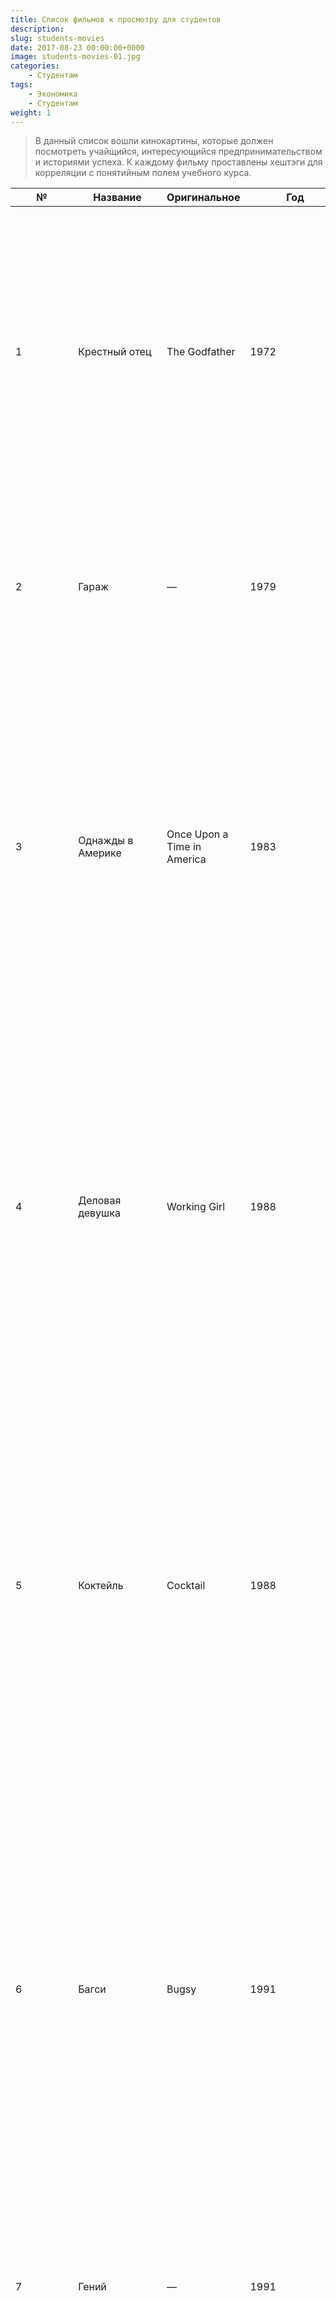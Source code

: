```yaml
---
title: Список фильмов к просмотру для студентов
description: 
slug: students-movies
date: 2017-08-23 00:00:00+0000
image: students-movies-01.jpg
categories:
    - Студентам
tags:
    - Экономика
    - Студентам
weight: 1       
---
```

>В данный список вошли кинокартины, которые должен посмотреть учайщийся, интересующийся предпринимательством и историями успеха. К каждому фильму проставлены хештэги для корреляции с понятийным полем учебного курса.





| № | Название | Оригинальное | Год | Описание | Тэг |
| --- | --- | --- | --- | --- | --- |
| 1   | Крестный отец | The Godfather | 1972 | Криминальная сага, повествующая о нью-йоркской сицилийской мафиозной семье Корлеоне. Фильм охватывает период 1945-1955 годов.Глава семьи, Дон Вито Корлеоне, выдаёт замуж свою дочь. В это время со Второй мировой войны возвращается его любимый сын Майкл. Майкл, герой войны, гордость семьи, не выражает желания заняться жестоким семейным бизнесом. Дон Корлеоне ведёт дела по старым правилам, но наступают иные времена, и появляются люди, желающие изменить сложившиеся порядки. На Дона Корлеоне совершается покушение. | #бизнес  <br>#силовые\_предприниматели  <br>#мотиваторы  <br>#аттракторы |
| 2   | Гараж | —   | 1979 | На заседании гаражного кооператива предстоит выбрать четырех «крайних», которые должны сами отказаться от будущего собственного гаража. Что чувствуешь, голосуя за список отверженных, в котором нет твоей фамилии? Неловкость и облегчение. А если фамилия есть? Смирись, ведь все уже согласовано. Но произошел бунт… | #психология\_отношений #достижение\_единогласия |
| 3   | Однажды в Америке | Once Upon a Time in America | 1983 | В бурные двадцатые годы, когда Америка веселилась под звуки джаза, и каждый бродяга мечтал стать миллионером, в трущобах Нью-Йорка встретились несколько отчаянных парней. Убирая с дороги конкурентов, безжалостно карая предателей и нагло проворачивая хитроумные аферы, они стали королями преступного мира золотой эры «сухого закона». Они поклялись отдать жизнь друг за друга, зная, что самое главное для них — это дружба, долг и справедливость — не утопить в реках крови и бездонном океане денег. Спустя много лет судьба жестоко обошлась с легендарными гангстерами, заставив их исполнить свою клятву. Это случилось однажды в Америке… | #бизнес  <br>#силовые\_предприниматели  <br>#мотиваторы  <br>#аттракторы |
| 4   | Деловая девушка | Working Girl | 1988 | Предприимчивая Нью-Йоркская машинистка Тесс Мак Гилл мечтает о головокружительной карьере. Но на пути к осуществлению мечты стоит серьезная преграда, Она не умеет одеваться, стричься, общаться с нужными людьми. Но каждому человеку дается шанс устроить свою жизнь. Такой шанс был дан и Мак Гилл, она получила шанс выступить в роли руководителя высшего звена, когда ее начальница сломала ногу, отдыхая в Европе.Незамедлительно Тесс занимает ее место, знакомится с биржевым брокером и заключает крупную сделку. Когда отдохнувшая и выздоровевшая начальница возвращается на работу, она понимает, что место ее занято, жених ушел к другой, и существует миллион других мелких неприятностей. | #женский\_бизнес |
| 5   | Коктейль | Cocktail | 1988 | Молодой, самоуверенный и амбициозный Брайан Фланаган всегда мечтал сделать карьеру, которая дала бы ему власть, развлечения и быстрые деньги. Однако когда выясняется, что крупные фирмы вовсе не спешат брать его на работу, холодная реальность опустевшего кошелька заставляет его согласиться на работу бармена. Растворившись в соблазнительном мире легких денег и секса, Брайан становится настоящей звездой ночного Манхэттена. Все меняется, когда он влюбляется в независимую и уверенную в себе Джордан, которая совсем не похожа на его смазливых клиенток. Наконец он отыскал женщину, которая знает, что такое настоящая любовь, а самое главное, кто же такой на самом деле Брайан Фланаган. | #ремесло  <br>#карьера  <br>#мотиваторы |
| 6   | Багси | Bugsy | 1991 | Он мог войти в мировую историю, но занял почетное место лишь в кровавой истории организованной преступности. Его имя не попало на страницы школьных учебников, но зато красовалось в заголовках криминальной хроники. Бенджамин Сигал по кличке «Багси» — знаменитый гангстер, наводящий ужас на самых отъявленных головорезов, легенда американской мафии сороковых годов. В отличие от других преступников, он не стремился к большим деньгам и абсолютной власти. Багси мечтал построить невиданный город будущего.Профессиональный разрушитель решил воплотить свой идеал посреди безжизненной пустыни в центре Невады. Впоследствии это место стало известно всему миру как Лас-Вегас. Но создавая игорный рай, Багси рисковал как никогда. Ведь в дьявольской игре с реальностью ставкой была его собственная жизнь. | см. №1 |
| 7   | Гений | —   | 1991 | Герой фильма, в прошлом талантливый физик — электронщик, а ныне директор овощного магазина, имеет криминальное хобби. Его изобретательные и технические великолепные операции задевают интересы не только правоохранительных органов, но и кровожадных мафиозных структур. | #история\_российского\_предпринимательства  <br>#рэкет  <br>#деловые\_стратегии |
| 8   | Фирма | The Firm | 1993 | Том Круз играет выпускника юридического факультета университета в Гарварде. Честолюбивого и амбициозного, женатого на богатой красотке, которого приглашают работать на отличных условиях в небольшую юридическую фирму.Молодой фирмач мечтает о высотах карьеры, однако вскоре обнаруживает, что его фирма обслуживает влиятельные мафиозные кланы Чикаго. Отказаться от сотрудничества с ними — значит подписать себе смертельный приговор. С другой стороны, за ним начинают следить сотрудники ФБР. | #ремесло  <br>#карьера\_менеджера  <br>#собственники  <br>#налоговые\_преступления |
| 9   | Обычные подозреваемые лица | The Usual Suspects | 1995 | Обычно, если есть преступление, есть мотив. Обычно, если проводится опознание, по крайней мере есть один подозреваемый. Но это не было обычным преступлением… Пятеро преступников столкнулись в одном необычном месте и решили прокрутить одно дельце. Но кто-то более сильный и могущественный, кто-то, чье имя пугает всех преступников мира, хочет, чтобы они поработали на него… Это не было обычным преступлением, и они — не просто подозрительные лица… | #управление\_коммуникациями #криминал |
| 10  | Джерри Магуайер | Jerry Maguire | 1996 | Уволенный за критику начальства, спортивный агент Джерри Магуайер решает создать свою фирму. Лишь два человека верят в него — влюбленная в Магуайера Дороти и Род Тидвелл — талантливый спортсмен, но нахальный и крайне злобный тип. Но обстоятельства не останавливают Джерри — он уверен в себе и твердо знает, чего хочет. И все могло бы быть как нельзя лучше, если бы не его бывшие коллеги. Для них все методы хороши — особенно если нужно доказать правдолюбцу, кто правит бал. И Джерри Магуайер знает — если он проиграет, то встать на ноги ему не удастся никогда. | #предпринимательство  <br>#риски\_проектов #сила\_воли |
| 11  | Афера Томаса Крауна | The Thomas Crown Affair | 1999 | Миллиардер Томас Краун, пресыщенный финансист, похищает из крупного музея картину Моне стоимостью в 100 млн. долларов. Кэтрин Бэннинг — следователь страховой компании, должна поймать его… | #стиль\_жизни  <br>#аттракторы  <br>#капиталисты |
| 12  | Гладиатор | Gladiator | 2000 | В великой Римской империи не было военачальника, равного генералу Максимусу. Непобедимые легионы, которыми командовал этот благородный воин, боготворили его и могли последовать за ним даже в ад.Но случилось так, что отважный Максимус, готовый сразиться с любым противником в честном бою, оказался бессилен против вероломных придворных интриг. Генерала предали и приговорили к смерти. Чудом избежав гибели, Максимус становится гладиатором.Быстро снискав себе славу в кровавых поединках, он оказывается в знаменитом римском Колизее, на арене которого он встретится в смертельной схватке со своим заклятым врагом… | #сила\_воли |
| 13  | Авиатор | The Aviator | 2004 | Получив от отца небольшую фабрику, Говард Хьюз превратил ее в гигантское, фантастически прибыльное предприятие. Став владельцем огромной кинокомпании, он снял самый дорогой для своего времени фильм и покорил сердца прелестнейших голливудских актрис. Ему принадлежали самые престижные казино Лас-Вегаса и он установил рекорд скоростных полетов, приобрел вторую по величине коммерческую авиакомпанию…Деньги жгут сердце Хьюза, они не дают ему покоя, а душа его рвется ввысь. Только там, на высоте нескольких тысяч метров он счастлив по-настоящему. Только там, где все решает лишь мастерство пилота и Бог, ничто не ценится так дорого, как верность и честь. | #мотиваторы #инновации  <br>#риски  <br>#аттракторы |
| 14  | Кухня в Париже | —   | 2004 | Модный столичный ресторан «Клод Моне» процветает. Именно здесь, в родном заведении Вика и Максим хотят отпраздновать долгожданную свадьбу. Но планы меняются, когда в ресторане назначают переговоры Президентов России и Франции! Команда ресторана терпит фиаско и вынуждена отправиться в «изгнание» — в Париж. Там Шеф с Максом сталкиваются с опасными конкурентами: Шеф — с ближайшим родственником, а Максим — с красавцем Николя, который кружит Вике голову не хуже искристого шампанского! И это еще не все вызовы, которые бросает им «Город любви», ведь надо постараться спасти репутацию, накормить Президентов и преодолеть миллион препятствий à la française… | #западники  <br>#риски  <br>#ремесло  <br>#продвижение  <br>#команда |
| 15  | Троя | Troy | 2004 | 1193 год до нашей эры. Парис украл прекрасную Елену, жену царя Спарты Менелая. За честь Менелая вступается его брат — царь Агамемнон. Его армия под предводительством Ахиллеса подошла к Трое и взяла город в кровавую осаду, длившуюся долгих десять лет… Два мира будут воевать за честь и власть. Тысячи умрут за славу. И за любовь нация сгорит дотла. | #организация  <br>#роль\_лидеров  <br>#сила\_воли |
| 16  | Здесь курят | Thank You for Smoking | 2005 | Работа у Ника Нэйлора не из легких. Он должен лоббировать табакокурение, как это только возможно. Казалось бы, какой абсурд вступать в конфликт с ярыми противниками курения и пытаться доказать полезность последнего. Но такая уж у Ника работа. И он в ней добился немалых результатов, агитируя всех к курению в ток-шоу на телевидении, и продвигая сигареты в кинофильмах. Однако, сам Ник никогда не считал курение сколько либо полезным занятием. Он раскручивает сигареты, чтобы было на что жить, и растить сына. | #этика\_в\_бизнесе |
| 17  | В погоне за счастьем | The Pursuit of Happyness | 2006 | Крис Гарднер — отец-одиночка. Воспитывая пятилетнего сына, Крис изо всех сил старается сделать так, чтобы ребенок рос счастливым. Работая продавцом, он не может оплатить квартиру, и их выселяют.Оказавшись на улице, но не желая сдаваться, отец устраивается стажером в брокерскую компанию, рассчитывая получить должность специалиста. Только на протяжении стажировки он не будет получать никаких денег, а стажировка длится 6 месяцев… | #мотивация  <br>#ценности |
| 18  | Дьявол носит Прада | The Devil Wears Prada | 2006 | Мечтающая стать журналисткой провинциальная девушка Энди по окончании университета получает должность помощницы всесильной Миранды Пристли, деспотичного редактора одного из крупнейших нью-йоркских журналов мод. Энди всегда мечтала о такой работе, не зная, с каким нервным напряжением это будет связано… | #женский\_бизнес  <br>#ремесло  <br>#карьера  <br>#трудолюбие  <br>#свобода |
| 19  | 99 франков | 99 francs | 2007 | Октаву нет равных во вселенной: ведь он занимается рекламой! Это он решает, чего вам захочется завтра. Для него «человек — это такой же продукт, как и все остальные». Октав трудится в крупнейшем рекламном агентстве. У него полно денег, женщин и кокаина, но, тем не менее, его терзают сомнения. Две вещи в корне меняют жизнь Октава: роман с Софи, самой красивой сотрудницей агентства, и совещание в гигантском молочном концерне «Мадон» по поводу рекламного ролика. Октав срывается с катушек и решает взбунтоваться против системы, которая его породила, саботируя свою же рекламную кампанию. | #корпорации  <br>#маркетинг  <br>#свобода |
| 20  | Коко до Шанель | Coco avant Chanel | 2009 | «Коко до Шанель» — экранизированная биография, рассказывающая о легендарной личности — дизайнере Коко Шанель. Сюжет сфокусирован на времени, когда она еще не была знаменитой законодательницей мод, надевшей на женщину мужской костюм и маленькое черное платье, и звалась Габриэль Шанель. | #женский\_бизнес  <br>#инновации  <br>#сила\_воли |
| 21  | 127 часов | 127 Hours | 2010 | Неудержимый скалолаз и любитель спрятанных в каньонах пещер в очередной раз в одиночестве едет в горы и оказывается в смертельной ловушке. 127 часов без еды, без питья и практически без надежды выжить. Тут-то и проявляется сила характера… | #сила\_воли |
| 22  | Социальная сеть | The Social Network | 2010 | В фильме рассказывается история создания одной из самых популярных в Интернете социальных сетей — Facebook. Оглушительный успех этой сети среди пользователей по всему миру навсегда изменил жизнь студентов-однокурсников гарвардского университета, которые основали ее в 2004 году и за несколько лет стали самыми молодыми мультимиллионерами в США. | #инновации  <br>#американский\_бизнес |
| 23  | Уолл-Стрит: Деньги не спят | Wall Street: Money Never Sleeps | 2010 | Отмотавший срок бывший корпоративный рейдер Гордон Гекко выходит из тюрьмы в совершенно новый мир, стоящий на пороге финансового кризиса. Он — динозавр, чьи методы давно устарели, а репутация играет дурную службу. Но именно его выбирает в партнеры молодой трейдер Джейкоб Мур, предлагающий Гекко сделку: он налаживает отношения старика с дочерью, не общавшейся с ним одиннадцать лет и винящей Гордона за самоубийство брата, а тот помогает ухаживающему за девушкой Джейкобу вскарабкаться на вершину финансовой лестницы. | #ремесло  <br>#этика  <br>#моральный риск  <br>#карьера  <br>#аттракторы |
| 24  | Generation П | —   | 2011 | Основанный на романе Виктора Пелевина фильм «Generation П» во многом строится на галлюцинациях — включая речь Че Гевары о том, почему и как телевидение разрушает человека. Однако через изменённую реальность проступает кропотливо восстановленная атмосфера Москвы в 90-е годы, на фоне которой и разворачивается действие картины. Вавилен Татарский, нашедший себя в новой жизни в роли сотрудника рекламного агентства, занимается продвижением западных брендов, адаптируя их под «русскую ментальность». Умный и местами чудовищно смешной, насыщенный спецэффектами и откровениями фильм делает простой и понятной сложную историю о том, как бывшие пионеры стали рекламщиками на службе у богини Иштар, а «поколение Пепси» выбрало Coca-Cola. | #корпорации  <br>#маркетинг  <br>#свобода |
| 25  | Атлант расправил плечи: Часть 1 | Atlas Shrugged: Part I | 2011 | «Атлант расправил плечи» рассказывает о приходе социалистов к власти во всем мире. Начинаются гонения на крупный бизнес, свободный рынок уступает позиции плановой экономике, Америка постепенно погружается в хаос и тьму. Главные герои — владелица железнодорожной компании Дэгни Таггерт и глава металлургических заводов Хэнк Реардэн пытаются противостоять новым устоям… | #свобода  <br>#мотивация |
| Атлант расправил плечи: Часть 2 | Atlas Shrugged II: The Strike | 2012 | Мировая экономика на грани коллапса. Безработица выросла до 24%. Бензин стоит $42 за галлон. Блестящие создатели, от художников до промышленников, продолжают загадочно исчезать по неизвестным причинам. Дэгни Таггарт обнаружила возможный путь разрешения проблемы — заброшенную перед кризисом фабрику с необычным мотором, способным дать любое количество энергии для Земли. Но, мотор мертв… Нет более никого, кто бы мог раскрыть его тайну. Но Дэгни не намерена сдаваться — времени осталось немного, а найти изобретателя мотора — означает спасти мир. |
| Атлант расправил плечи: Часть 3 | Atlas Shrugged: Part III | 2014 | Действие разворачивается в мире, где экономическая система пребывает на грани краха. По мере того как все происходящее все больше выходит из-под контроля властей, блестящие специалисты-профессионалы, от артистов до промышленников, продолжают бесследно исчезать. В то время как преступления и страх заполоняют все вокруг, правительство продолжает оказывать грубое давление и применять силу против граждан. Приближаясь к краху, национальная экономика быстро разрушается. У одного человека есть решение. Одна женщина стоит на его пути. Кое-кто не остановится ни перед чем, чтобы управлять им. Другие не остановятся ни перед чем, чтобы спасти его. Он поклялся своей жизнью. Они поклялись найти его. Кто такой Джон Голт? |
| 26  | Предел риска | Margin Call | 2011 | Сентябрь 2008 года. Мировой экономический кризис уже начался, но Америка еще не знает, какая катастрофа ждет впереди, и только группа топ-менеджеров на Уолл-Стрит ищет рецепт спасения. Это были самые страшные часы в их жизни…Сотрудник одного из крупнейших инвестиционных банков с помощью новейшей программы рыночного анализа получает ошеломляющий прогноз — акции упадут, рынок рухнет, банк потеряет все. Утром следующего дня он попадает под сокращение и перед уходом передает флэшку с опасной информацией своему бывшему помощнику. К вечеру лучшие аналитики банка, проверив эти вычисления, осознали ужасную перспективу: крах неминуем. Теперь они стоят перед выбором: начать срочный сброс акций, что оставит и крупных акционеров во всем мире, и миллионы рядовых вкладчиков ни с чем — или ждать развития событий, что чревато потерей вообще всего. Решать нужно здесь и сейчас. На кону — огромные деньги и будущее каждого. В эту ночь у риска нет предела… | #ответственность  <br>#ремесло |
| 27  | Волк с Уолл-стрит | The Wolf of Wall Street | 2013 | 1987 год. Джордан Белфорт становится брокером в успешном инвестиционном банке. Вскоре банк закрывается после внезапного обвала индекса Доу-Джонса. По совету жены Терезы Джордан устраивается в небольшое заведение, занимающееся мелкими акциями. Его настойчивый стиль общения с клиентами и врождённая харизма быстро даёт свои плоды. Он знакомится с соседом по дому Донни, торговцем, который сразу находит общий язык с Джорданом и решает открыть с ним собственную фирму. В качестве сотрудников они нанимают нескольких друзей Белфорта, его отца Макса и называют компанию «Стрэттон Оукмонт». В свободное от работы время Джордан прожигает жизнь: лавирует от одной вечеринки к другой, вступает в сексуальные отношения с проститутками, употребляет множество наркотических препаратов, в том числе кокаин и кваалюд. Однажды наступает момент, когда быстрым обогащением Белфорта начинает интересоваться агент ФБР… | #финансит  <br>#свобода  <br>#налоговые\_преступления #мотивация  <br>#ответственность |
| 28  | Великий Гэтсби | The Great Gatsby | 2013 | Весной 1922 года, в эпоху разлагающейся морали, блистательного джаза и «королей контрабандного алкоголя», Ник Каррауэй приезжает из Среднего Запада в Нью-Йорк. Преследуя собственную американскую мечту, он селится по соседству с таинственным, известным своими вечеринками миллионером Джеем Гэтсби, а на противоположном берегу бухты проживают его кузина Дэйзи и её муж, повеса и аристократ, Том Бьюкенен. Так Ник оказывается вовлечённым в захватывающий мир богатых — их иллюзий, любви и обманов. Он становится свидетелем происходящего в этом мире и пишет историю невозможной любви, вечных мечтаний и человеческой трагедии, которые являются отражением современных времен и нравов. | #американский\_бизнес #свобода  <br>#криминал |
| 29  | Гонка | Rush | 2013 | 70-е годы XX века. Золотое время «Формулы-1»: обтекаемые формы гоночных машин, брутальные на треке и ранимые в обычной жизни гонщики, сексуальные поклонницы, литры шампанского на финише для победителя… Два непримиримых соперника в истории гонок — обаятельный плейбой-англичанин Джеймс Хант и дисциплинированный перфекционист-австриец Ники Лауда — доводят себя до предела физической и психологической выносливости ради триумфа на трассе. Для них нет легких путей к победе и права на ошибку. Единственный промах гонщикам может стоить карьеры и даже жизни. | #свобода  <br>#скорость  <br>#мотивация  <br>#трудолюбие |
| 30  | Игра в имитацию | The Imitation Game | 2014 | Английский математик и логик Алан Тьюринг помогает взломать код Enigma во время Второй мировой войны. | #команда  <br>#ответственность #инновации  <br>#роль\_личности |
| 31  | Джой | Joy | 2015 | Волнующая история четырех поколений семьи. В центре сюжета — девушка Джой, превращающаяся в женщину, которая становится основательницей бизнес-династии и ее главой. Предательство и измена, потеря невинности и шрамы любви открывают дорогу в эмоциональную комедию о том, как стать истинным лидером семьи, и о том, как любое предприятие неумолимо сталкивается с миром коммерции. Союзники и противники меняются местами как внутри, так и вне семьи, и только внутренние переживания и неистовое воображение Джой помогают ей пройти через поджидающие ее жизненные бури. | #женский\_бизнес |
| 32  | Игра на понижение | The Big Short | 2015 | Когда речь идет о деньгах, совесть молчит. А уж если речь об огромных деньгах!.. Это основанная на реальных событиях история нескольких провидцев, которые независимо друг от друга предсказали мировой экономический кризис 2008 года задолго до того, как о нем зашептались в кулуарах на Уолл-стрит. И предсказав, стали на нем зарабатывать. Сами того не желая. | #американский\_бизнес #ответственность |
| 33  | Стив Джобс | Steve Jobs | 2015 | История жизни одного из самых выдающихся умов планеты, основателя компании Apple, Стива Джобса. | #инновации  <br>#маркетинг |
| 34  | Шеф Адам Джонс | Burnt | 2015 | В центре сюжета — история некогда знаменитого шеф-повара, который из-за своего пагубного пристрастия теряет собственный ресторан в Париже. Решив не сдаваться, он вновь собирает свою команду, перестраивает лондонский ресторан и надеется получить три звезды. | #мотивация  <br>#ремесло  <br>#точность |



{{< rawhtml >}} 


<style>
.article-content table th:first-of-type {
    width: 10%;
}
.article-content table th:nth-of-type(2) {
    width: 10%;
}
.article-content table th:nth-of-type(3) {
    width: 50%;
}
.article-content table th:nth-of-type(4) {
    width: 30%;
}
.article-content table th:nth-of-type(5) {
    width: 30%;
}
.article-content table th:nth-of-type(6) {
    width: 30%;
}

</style>


{{< /rawhtml >}}




